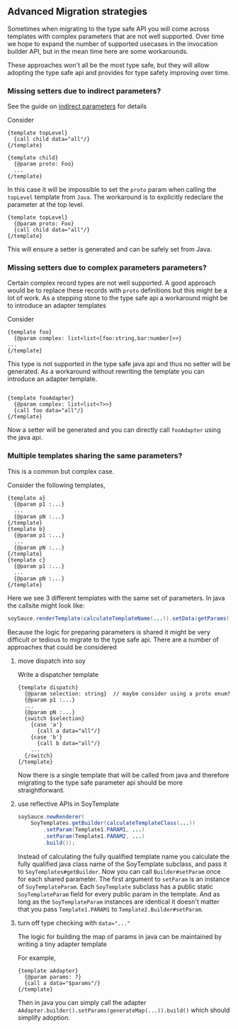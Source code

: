 
## Advanced Migration strategies

Sometimes when migrating to the type safe API you will come across templates
with complex parameters that are not well supported. Over time we hope to expand
the number of supported usecases in the invocation builder API, but in the mean
time here are some workarounds.

These approaches won't all be the most type safe, but they will allow adopting
the type safe api and provides for type safety improving over time.

### Missing setters due to indirect parameters?

See the guide on
[indirect parameters](java-template-builders.md##indirect-params) for details

Consider

```soy
{template topLevel}
  {call child data="all"/}
{/template}

{template child}
  {@param proto: Foo}
  ...
{/template}
```

In this case it will be impossible to set the `proto` param when calling the
`topLevel` template from `Java`. The workaround is to explicitly redeclare the
parameter at the top level.

```soy
{template topLevel}
  {@param proto: Foo}
  {call child data="all"/}
{/template}
```

This will ensure a setter is generated and can be safely set from Java.

### Missing setters due to complex parameters parameters?

Certain complex record types are not well supported. A good approach would be to
replace these records with `proto` definitions but this might be a lot of work.
As a stepping stone to the type safe api a workaround might be to introduce an
adapter templates

Consider

```soy
{template foo}
  {@param complex: list<list<[foo:string,bar:number]>>}
...
{/template}
```

This type is not supported in the type safe java api and thus no setter will be
generated. As a workaround without rewriting the template you can introduce an
adapter template.

```soy

{template fooAdapter}
  {@param complex: list<list<?>>}
  {call foo data="all"/}
{/template}
```

Now a setter will be generated and you can directly call `fooAdapter` using the
java api.

### Multiple templates sharing the same parameters?

This is a common but complex case.

Consider the following templates,

```soy
{template a}
  {@param p1 :...}
  ...
  {@param pN :...}
{/template}
{template b}
  {@param p1 :...}
  ...
  {@param pN :...}
{/template}
{template c}
  {@param p1 :...}
  ...
  {@param pN :...}
{/template}
```

Here we see 3 different templates with the same set of parameters. In java the
callsite might look like:

```java
soySauce.renderTemplate(calculateTemplateName(...)).setData(getParams(...))
```

Because the logic for preparing parameters is shared it might be very difficult
or tedious to migrate to the type safe api. There are a number of approaches
that could be considered

1.  move dispatch into soy

    Write a dispatcher template

    ```
    {template dispatch}
      {@param selection: string}  // maybe consider using a proto enum?
      {@param p1 :...}
      ...
      {@param pN :...}
      {switch $selection}
        {case 'a'}
          {call a data="all"/}
        {case 'b'}
          {call b data="all"/}
        ...
      {/switch}
    {/template}
    ```

    Now there is a single template that will be called from java and therefore
    migrating to the type safe parameter api should be more straightforward.

1.  use reflective APIs in SoyTemplate

    ```java
    soySauce.newRenderer(
        SoyTemplates.getBuilder(calculateTemplateClass(...))
            .setParam(Template1.PARAM1, ...)
            .setParam(Template1.PARAM2, ...)
            .build());
    ```

    Instead of calculating the fully qualified template name you calculate the
    fully qualified java class name of the SoyTemplate subclass, and pass it to
    `SoyTemplates#getBuilder`. Now you can call `Builder#setParam` once for each
    shared parameter. The first argument to `setParam` is an instance of
    `SoyTemplateParam`. Each `SoyTemplate` subclass has a public static
    `SoyTemplateParam` field for every public param in the template. And as long
    as the `SoyTemplateParam` instances are identical it doesn't matter that you
    pass `Template1.PARAM1` to `Template2.Builder#setParam`.

1.  turn off type checking with `data="..."`

    The logic for building the map of params in java can be maintained by
    writing a tiny adapter template

    For example,

    ```soy
    {template aAdapter}
      {@param params: ?}
      {call a data="$params"/}
    {/template}
    ```

    Then in java you can simply call the adapter
    `AAdapter.builder().setParams(generateMap(...)).build()` which should
    simplify adoption.
